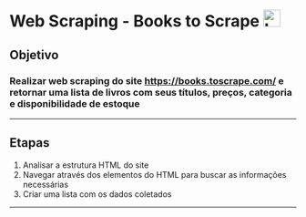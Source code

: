 # Web Scraping - Books to Scrape <img src="https://cdn.iconscout.com/icon/free/png-256/free-python-3521655-2945099.png" alt="Logo do Python" width="30" height="30" alt="logo do python"/>



## Objetivo
### Realizar web scraping do site https://books.toscrape.com/ e retornar uma lista de livros com seus títulos, preços, categoria e disponibilidade de estoque
---
## Etapas
1. Analisar a estrutura HTML do site
2. Navegar através dos elementos do HTML para buscar as informações necessárias
3. Criar uma lista com os dados coletados
---
